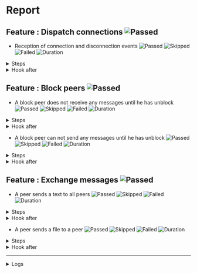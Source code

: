 # Report

## Feature : Dispatch connections ![Passed](https://img.shields.io/badge/Passed-green)

- Reception of connection and disconnection events ![Passed](https://img.shields.io/badge/18-Passed-green) ![Skipped](https://img.shields.io/badge/0-Skipped-yellow) ![Failed](https://img.shields.io/badge/0-Failed-red) ![Duration](https://img.shields.io/badge/3s-518ms-blue)

<details>
<summary>Steps</summary>

  - the following peers are started (line 4) ![Passed](https://img.shields.io/badge/Passed-green) ![Duration](https://img.shields.io/badge/0s-39ms-blue)
  - the peer "P1" connects to "P0" (line 10) ![Passed](https://img.shields.io/badge/Passed-green) ![Duration](https://img.shields.io/badge/0s-9ms-blue)
  - the peer "P0" receives (line 11) ![Passed](https://img.shields.io/badge/Passed-green) ![Duration](https://img.shields.io/badge/0s-1ms-blue)
  - the peer "P1" receives (line 14) ![Passed](https://img.shields.io/badge/Passed-green) ![Duration](https://img.shields.io/badge/0s-1ms-blue)
  - the peer "P2" connects to "P0" (line 17) ![Passed](https://img.shields.io/badge/Passed-green) ![Duration](https://img.shields.io/badge/0s-12ms-blue)
  - the peer "P0" receives (line 18) ![Passed](https://img.shields.io/badge/Passed-green) ![Duration](https://img.shields.io/badge/0s-9ms-blue)
  - the peer "P1" receives (line 21) ![Passed](https://img.shields.io/badge/Passed-green) ![Duration](https://img.shields.io/badge/0s-8ms-blue)
  - the peer "P2" receives (line 24) ![Passed](https://img.shields.io/badge/Passed-green) ![Duration](https://img.shields.io/badge/0s-4ms-blue)
  - the peer "P3" connects to "P0" (line 28) ![Passed](https://img.shields.io/badge/Passed-green) ![Duration](https://img.shields.io/badge/0s-2ms-blue)
  - the peer "P0" receives (line 29) ![Passed](https://img.shields.io/badge/Passed-green) ![Duration](https://img.shields.io/badge/0s-5ms-blue)
  - the peer "P1" receives (line 32) ![Passed](https://img.shields.io/badge/Passed-green) ![Duration](https://img.shields.io/badge/0s-403ms-blue)
  - the peer "P2" receives (line 35) ![Passed](https://img.shields.io/badge/Passed-green) ![Duration](https://img.shields.io/badge/2s-3ms-blue)
  - the peer "P3" receives (line 38) ![Passed](https://img.shields.io/badge/Passed-green) ![Duration](https://img.shields.io/badge/0s-403ms-blue)
  - the peer "P2" disconnects (line 43) ![Passed](https://img.shields.io/badge/Passed-green) ![Duration](https://img.shields.io/badge/0s-3ms-blue)
  - the peer "P0" receives (line 44) ![Passed](https://img.shields.io/badge/Passed-green) ![Duration](https://img.shields.io/badge/0s-1ms-blue)
  - the peer "P1" receives (line 47) ![Passed](https://img.shields.io/badge/Passed-green) ![Duration](https://img.shields.io/badge/0s-3ms-blue)
  - the peer "P3" receives (line 50) ![Passed](https://img.shields.io/badge/Passed-green) ![Duration](https://img.shields.io/badge/0s-602ms-blue)
  - the peer "P2" receives (line 53) ![Passed](https://img.shields.io/badge/Passed-green) ![Duration](https://img.shields.io/badge/0s-2ms-blue)
</details>



<details>
<summary>Hook after</summary>

- ![Passed](https://img.shields.io/badge/Passed-green) ![Duration](https://img.shields.io/badge/0s-402ms-blue)
</details>



## Feature : Block peers ![Passed](https://img.shields.io/badge/Passed-green)

- A block peer does not receive any messages until he has unblock ![Passed](https://img.shields.io/badge/17-Passed-green) ![Skipped](https://img.shields.io/badge/0-Skipped-yellow) ![Failed](https://img.shields.io/badge/0-Failed-red) ![Duration](https://img.shields.io/badge/2s-911ms-blue)

<details>
<summary>Steps</summary>

  - the following peers are started (line 4) ![Passed](https://img.shields.io/badge/Passed-green) ![Duration](https://img.shields.io/badge/0s-37ms-blue)
  - the peer "P1" connects to "P0" (line 9) ![Passed](https://img.shields.io/badge/Passed-green) ![Duration](https://img.shields.io/badge/0s-7ms-blue)
  - the peer "P1" receives (line 10) ![Passed](https://img.shields.io/badge/Passed-green) ![Duration](https://img.shields.io/badge/0s-4ms-blue)
  - the peer "P0" receives (line 13) ![Passed](https://img.shields.io/badge/Passed-green) ![Duration](https://img.shields.io/badge/0s-1ms-blue)
  - the peer "P2" connects to "P0" (line 16) ![Passed](https://img.shields.io/badge/Passed-green) ![Duration](https://img.shields.io/badge/0s-1ms-blue)
  - the peer "P1" receives (line 17) ![Passed](https://img.shields.io/badge/Passed-green) ![Duration](https://img.shields.io/badge/0s-19ms-blue)
  - the peer "P0" receives (line 20) ![Passed](https://img.shields.io/badge/Passed-green) ![Duration](https://img.shields.io/badge/0s-8ms-blue)
  - the peer "P2" receives (line 23) ![Passed](https://img.shields.io/badge/Passed-green) ![Duration](https://img.shields.io/badge/0s-3ms-blue)
  - the peer "P1" blocks the peer "P2" (line 27) ![Passed](https://img.shields.io/badge/Passed-green) ![Duration](https://img.shields.io/badge/0s-3ms-blue)
  - the peer "P2" receives (line 28) ![Passed](https://img.shields.io/badge/Passed-green) ![Duration](https://img.shields.io/badge/0s-5ms-blue)
  - the peer "P1" sends "I am a peer" to "all" (line 31) ![Passed](https://img.shields.io/badge/Passed-green) ![Duration](https://img.shields.io/badge/0s-403ms-blue)
  - the peer "P0" receives (line 32) ![Passed](https://img.shields.io/badge/Passed-green) ![Duration](https://img.shields.io/badge/0s-2ms-blue)
  - the peer "P2" does not receives (line 35) ![Passed](https://img.shields.io/badge/Passed-green) ![Duration](https://img.shields.io/badge/2s-403ms-blue)
  - the peer "P1" unblocks the peer "P2" (line 38) ![Passed](https://img.shields.io/badge/Passed-green) ![Duration](https://img.shields.io/badge/0s-4ms-blue)
  - the peer "P2" receives (line 39) ![Passed](https://img.shields.io/badge/Passed-green) ![Duration](https://img.shields.io/badge/0s-1ms-blue)
  - the peer "P1" sends "Hello" to "all" (line 42) ![Passed](https://img.shields.io/badge/Passed-green) ![Duration](https://img.shields.io/badge/0s-0ms-blue)
  - the peer "P2" receives (line 43) ![Passed](https://img.shields.io/badge/Passed-green) ![Duration](https://img.shields.io/badge/0s-3ms-blue)
</details>



<details>
<summary>Hook after</summary>

- ![Passed](https://img.shields.io/badge/Passed-green) ![Duration](https://img.shields.io/badge/0s-603ms-blue)
</details>


- A block peer can not send any messages until he has unblock ![Passed](https://img.shields.io/badge/17-Passed-green) ![Skipped](https://img.shields.io/badge/0-Skipped-yellow) ![Failed](https://img.shields.io/badge/0-Failed-red) ![Duration](https://img.shields.io/badge/3s-211ms-blue)

<details>
<summary>Steps</summary>

  - the following peers are started (line 48) ![Passed](https://img.shields.io/badge/Passed-green) ![Duration](https://img.shields.io/badge/0s-36ms-blue)
  - the peer "P1" connects to "P0" (line 53) ![Passed](https://img.shields.io/badge/Passed-green) ![Duration](https://img.shields.io/badge/0s-5ms-blue)
  - the peer "P1" receives (line 54) ![Passed](https://img.shields.io/badge/Passed-green) ![Duration](https://img.shields.io/badge/0s-6ms-blue)
  - the peer "P0" receives (line 57) ![Passed](https://img.shields.io/badge/Passed-green) ![Duration](https://img.shields.io/badge/0s-1ms-blue)
  - the peer "P2" connects to "P0" (line 60) ![Passed](https://img.shields.io/badge/Passed-green) ![Duration](https://img.shields.io/badge/0s-12ms-blue)
  - the peer "P1" receives (line 61) ![Passed](https://img.shields.io/badge/Passed-green) ![Duration](https://img.shields.io/badge/0s-8ms-blue)
  - the peer "P0" receives (line 64) ![Passed](https://img.shields.io/badge/Passed-green) ![Duration](https://img.shields.io/badge/0s-8ms-blue)
  - the peer "P2" receives (line 67) ![Passed](https://img.shields.io/badge/Passed-green) ![Duration](https://img.shields.io/badge/0s-4ms-blue)
  - the peer "P2" blocks the peer "P1" (line 71) ![Passed](https://img.shields.io/badge/Passed-green) ![Duration](https://img.shields.io/badge/0s-3ms-blue)
  - the peer "P1" receives (line 72) ![Passed](https://img.shields.io/badge/Passed-green) ![Duration](https://img.shields.io/badge/0s-5ms-blue)
  - the peer "P1" sends "I am a peer" to "all" (line 75) ![Passed](https://img.shields.io/badge/Passed-green) ![Duration](https://img.shields.io/badge/0s-402ms-blue)
  - the peer "P0" receives (line 76) ![Passed](https://img.shields.io/badge/Passed-green) ![Duration](https://img.shields.io/badge/1s-2ms-blue)
  - the peer "P2" does not receives (line 79) ![Passed](https://img.shields.io/badge/Passed-green) ![Duration](https://img.shields.io/badge/1s-403ms-blue)
  - the peer "P2" unblocks the peer "P1" (line 82) ![Passed](https://img.shields.io/badge/Passed-green) ![Duration](https://img.shields.io/badge/0s-3ms-blue)
  - the peer "P1" receives (line 83) ![Passed](https://img.shields.io/badge/Passed-green) ![Duration](https://img.shields.io/badge/0s-1ms-blue)
  - the peer "P1" sends "Hello" to "all" (line 86) ![Passed](https://img.shields.io/badge/Passed-green) ![Duration](https://img.shields.io/badge/0s-3ms-blue)
  - the peer "P2" receives (line 87) ![Passed](https://img.shields.io/badge/Passed-green) ![Duration](https://img.shields.io/badge/0s-301ms-blue)
</details>



<details>
<summary>Hook after</summary>

- ![Passed](https://img.shields.io/badge/Passed-green) ![Duration](https://img.shields.io/badge/0s-302ms-blue)
</details>



## Feature : Exchange messages ![Passed](https://img.shields.io/badge/Passed-green)

- A peer sends a text to all peers ![Passed](https://img.shields.io/badge/13-Passed-green) ![Skipped](https://img.shields.io/badge/0-Skipped-yellow) ![Failed](https://img.shields.io/badge/0-Failed-red) ![Duration](https://img.shields.io/badge/2s-497ms-blue)

<details>
<summary>Steps</summary>

  - the following peers are started (line 4) ![Passed](https://img.shields.io/badge/Passed-green) ![Duration](https://img.shields.io/badge/0s-34ms-blue)
  - the peer "P1" connects to "P0" (line 10) ![Passed](https://img.shields.io/badge/Passed-green) ![Duration](https://img.shields.io/badge/0s-2ms-blue)
  - the peer "P0" receives (line 11) ![Passed](https://img.shields.io/badge/Passed-green) ![Duration](https://img.shields.io/badge/0s-9ms-blue)
  - the peer "P2" connects to "P0" (line 14) ![Passed](https://img.shields.io/badge/Passed-green) ![Duration](https://img.shields.io/badge/0s-1ms-blue)
  - the peer "P0" receives (line 15) ![Passed](https://img.shields.io/badge/Passed-green) ![Duration](https://img.shields.io/badge/0s-1ms-blue)
  - the peer "P3" connects to "P0" (line 18) ![Passed](https://img.shields.io/badge/Passed-green) ![Duration](https://img.shields.io/badge/0s-19ms-blue)
  - the peer "P0" receives (line 19) ![Passed](https://img.shields.io/badge/Passed-green) ![Duration](https://img.shields.io/badge/0s-1ms-blue)
  - the peer "P2" receives (line 22) ![Passed](https://img.shields.io/badge/Passed-green) ![Duration](https://img.shields.io/badge/0s-8ms-blue)
  - the peer "P3" receives (line 27) ![Passed](https://img.shields.io/badge/Passed-green) ![Duration](https://img.shields.io/badge/0s-4ms-blue)
  - the peer "P1" sends "Hello all" to "all" (line 32) ![Passed](https://img.shields.io/badge/Passed-green) ![Duration](https://img.shields.io/badge/0s-2ms-blue)
  - the peer "P0" receives (line 33) ![Passed](https://img.shields.io/badge/Passed-green) ![Duration](https://img.shields.io/badge/0s-5ms-blue)
  - the peer "P2" receives (line 36) ![Passed](https://img.shields.io/badge/Passed-green) ![Duration](https://img.shields.io/badge/0s-402ms-blue)
  - the peer "P3" receives (line 39) ![Passed](https://img.shields.io/badge/Passed-green) ![Duration](https://img.shields.io/badge/2s-3ms-blue)
</details>



<details>
<summary>Hook after</summary>

- ![Passed](https://img.shields.io/badge/Passed-green) ![Duration](https://img.shields.io/badge/0s-403ms-blue)
</details>


- A peer sends a file to a peer ![Passed](https://img.shields.io/badge/11-Passed-green) ![Skipped](https://img.shields.io/badge/0-Skipped-yellow) ![Failed](https://img.shields.io/badge/0-Failed-red) ![Duration](https://img.shields.io/badge/0s-90ms-blue)

<details>
<summary>Steps</summary>

  - the following peers are started (line 44) ![Passed](https://img.shields.io/badge/Passed-green) ![Duration](https://img.shields.io/badge/0s-34ms-blue)
  - the peer "P1" connects to "P0" (line 50) ![Passed](https://img.shields.io/badge/Passed-green) ![Duration](https://img.shields.io/badge/0s-1ms-blue)
  - the peer "P0" receives (line 51) ![Passed](https://img.shields.io/badge/Passed-green) ![Duration](https://img.shields.io/badge/0s-9ms-blue)
  - the peer "P2" connects to "P0" (line 54) ![Passed](https://img.shields.io/badge/Passed-green) ![Duration](https://img.shields.io/badge/0s-1ms-blue)
  - the peer "P0" receives (line 55) ![Passed](https://img.shields.io/badge/Passed-green) ![Duration](https://img.shields.io/badge/0s-1ms-blue)
  - the peer "P3" connects to "P0" (line 58) ![Passed](https://img.shields.io/badge/Passed-green) ![Duration](https://img.shields.io/badge/0s-19ms-blue)
  - the peer "P0" receives (line 59) ![Passed](https://img.shields.io/badge/Passed-green) ![Duration](https://img.shields.io/badge/0s-1ms-blue)
  - the peer "P2" receives (line 62) ![Passed](https://img.shields.io/badge/Passed-green) ![Duration](https://img.shields.io/badge/0s-8ms-blue)
  - the peer "P3" receives (line 67) ![Passed](https://img.shields.io/badge/Passed-green) ![Duration](https://img.shields.io/badge/0s-4ms-blue)
  - the peer "P2" sends "file:/tests/test.txt" to "P1" (line 72) ![Passed](https://img.shields.io/badge/Passed-green) ![Duration](https://img.shields.io/badge/0s-5ms-blue)
  - the peer "P1" receives (line 73) ![Passed](https://img.shields.io/badge/Passed-green) ![Duration](https://img.shields.io/badge/0s-2ms-blue)
</details>



<details>
<summary>Hook after</summary>

- ![Passed](https://img.shields.io/badge/Passed-green) ![Duration](https://img.shields.io/badge/0s-402ms-blue)
</details>


---


<details>
<summary>Logs</summary>

```
  2023-10-09T09:12:58.775168Z  INFO rudp2plib::thread: Peer started on port 9000.
    at src/thread.rs:102

  2023-10-09T09:12:58.776818Z  INFO rudp2plib::thread: Peer started on port 9001.
    at src/thread.rs:102

  2023-10-09T09:12:58.778766Z  INFO rudp2plib::thread: Peer started on port 9002.
    at src/thread.rs:102

  2023-10-09T09:12:58.780374Z  INFO rudp2plib::thread: Peer started on port 9003.
    at src/thread.rs:102

  2023-10-09T09:12:58.782247Z  INFO rudp2plib::thread: Peer started on port 9100.
    at src/thread.rs:102

  2023-10-09T09:12:58.784007Z  INFO rudp2plib::thread: Peer started on port 9101.
    at src/thread.rs:102

  2023-10-09T09:12:58.785735Z  INFO rudp2plib::thread: Peer started on port 9102.
    at src/thread.rs:102

  2023-10-09T09:12:58.787238Z  INFO rudp2plib::thread: Peer started on port 9200.
    at src/thread.rs:102

  2023-10-09T09:12:58.788953Z  INFO rudp2plib::thread: Peer started on port 9201.
    at src/thread.rs:102

  2023-10-09T09:12:58.790243Z  INFO rudp2plib::thread: Peer started on port 9202.
    at src/thread.rs:102

  2023-10-09T09:12:58.792781Z  INFO rudp2plib::thread: Peer started on port 9300.
    at src/thread.rs:102

  2023-10-09T09:12:58.794318Z  INFO rudp2plib::thread: Peer started on port 9301.
    at src/thread.rs:102

  2023-10-09T09:12:58.795676Z  INFO rudp2plib::thread: Peer started on port 9302.
    at src/thread.rs:102

  2023-10-09T09:12:58.797455Z  INFO rudp2plib::thread: Peer started on port 9303.
    at src/thread.rs:102

  2023-10-09T09:12:58.799418Z  INFO rudp2plib::thread: Peer started on port 9400.
    at src/thread.rs:102

  2023-10-09T09:12:58.800915Z  INFO rudp2plib::thread: Peer started on port 9401.
    at src/thread.rs:102

  2023-10-09T09:12:58.802128Z  INFO rudp2plib::thread: Peer started on port 9402.
    at src/thread.rs:102

  2023-10-09T09:12:58.803909Z  INFO rudp2plib::thread: Peer started on port 9403.
    at src/thread.rs:102

  2023-10-09T09:12:58.862450Z  INFO rudp2plib::thread: Peer stopped on port 9400.
    at src/thread.rs:137

  2023-10-09T09:12:58.962925Z  INFO rudp2plib::thread: Peer stopped on port 9401.
    at src/thread.rs:137

  2023-10-09T09:12:59.063199Z  INFO rudp2plib::thread: Peer stopped on port 9402.
    at src/thread.rs:137

  2023-10-09T09:12:59.163259Z  INFO rudp2plib::thread: Peer stopped on port 9403.
    at src/thread.rs:137

  2023-10-09T09:13:01.268885Z  INFO rudp2plib::thread: Peer stopped on port 9303.
    at src/thread.rs:137

  2023-10-09T09:13:01.369247Z  INFO rudp2plib::thread: Peer stopped on port 9300.
    at src/thread.rs:137

  2023-10-09T09:13:01.469443Z  INFO rudp2plib::thread: Peer stopped on port 9301.
    at src/thread.rs:137

  2023-10-09T09:13:01.569602Z  INFO rudp2plib::thread: Peer stopped on port 9302.
    at src/thread.rs:137

  2023-10-09T09:13:01.680311Z  INFO rudp2plib::thread: Peer stopped on port 9100.
    at src/thread.rs:137

  2023-10-09T09:13:01.780698Z  INFO rudp2plib::thread: Peer stopped on port 9101.
    at src/thread.rs:137

  2023-10-09T09:13:01.880881Z  INFO rudp2plib::thread: Peer stopped on port 9102.
    at src/thread.rs:137

  2023-10-09T09:13:01.981685Z  INFO rudp2plib::thread: Peer stopped on port 9202.
    at src/thread.rs:137

  2023-10-09T09:13:02.082066Z  INFO rudp2plib::thread: Peer stopped on port 9201.
    at src/thread.rs:137

  2023-10-09T09:13:02.182284Z  INFO rudp2plib::thread: Peer stopped on port 9200.
    at src/thread.rs:137

  2023-10-09T09:13:02.285505Z  INFO rudp2plib::thread: Peer stopped on port 9003.
    at src/thread.rs:137

  2023-10-09T09:13:02.385947Z  INFO rudp2plib::thread: Peer stopped on port 9000.
    at src/thread.rs:137

  2023-10-09T09:13:02.486160Z  INFO rudp2plib::thread: Peer stopped on port 9002.
    at src/thread.rs:137

  2023-10-09T09:13:02.586290Z  INFO rudp2plib::thread: Peer stopped on port 9001.
    at src/thread.rs:137

  2023-10-09T09:12:58.775168Z  INFO rudp2plib::thread: Peer started on port 9000.
    at src/thread.rs:102

  2023-10-09T09:12:58.776818Z  INFO rudp2plib::thread: Peer started on port 9001.
    at src/thread.rs:102

  2023-10-09T09:12:58.778766Z  INFO rudp2plib::thread: Peer started on port 9002.
    at src/thread.rs:102

  2023-10-09T09:12:58.780374Z  INFO rudp2plib::thread: Peer started on port 9003.
    at src/thread.rs:102

  2023-10-09T09:12:58.782247Z  INFO rudp2plib::thread: Peer started on port 9100.
    at src/thread.rs:102

  2023-10-09T09:12:58.784007Z  INFO rudp2plib::thread: Peer started on port 9101.
    at src/thread.rs:102

  2023-10-09T09:12:58.785735Z  INFO rudp2plib::thread: Peer started on port 9102.
    at src/thread.rs:102

  2023-10-09T09:12:58.787238Z  INFO rudp2plib::thread: Peer started on port 9200.
    at src/thread.rs:102

  2023-10-09T09:12:58.788953Z  INFO rudp2plib::thread: Peer started on port 9201.
    at src/thread.rs:102

  2023-10-09T09:12:58.790243Z  INFO rudp2plib::thread: Peer started on port 9202.
    at src/thread.rs:102

  2023-10-09T09:12:58.792781Z  INFO rudp2plib::thread: Peer started on port 9300.
    at src/thread.rs:102

  2023-10-09T09:12:58.794318Z  INFO rudp2plib::thread: Peer started on port 9301.
    at src/thread.rs:102

  2023-10-09T09:12:58.795676Z  INFO rudp2plib::thread: Peer started on port 9302.
    at src/thread.rs:102

  2023-10-09T09:12:58.797455Z  INFO rudp2plib::thread: Peer started on port 9303.
    at src/thread.rs:102

  2023-10-09T09:12:58.799418Z  INFO rudp2plib::thread: Peer started on port 9400.
    at src/thread.rs:102

  2023-10-09T09:12:58.800915Z  INFO rudp2plib::thread: Peer started on port 9401.
    at src/thread.rs:102

  2023-10-09T09:12:58.802128Z  INFO rudp2plib::thread: Peer started on port 9402.
    at src/thread.rs:102

  2023-10-09T09:12:58.803909Z  INFO rudp2plib::thread: Peer started on port 9403.
    at src/thread.rs:102

  2023-10-09T09:12:58.862450Z  INFO rudp2plib::thread: Peer stopped on port 9400.
    at src/thread.rs:137

  2023-10-09T09:12:58.962925Z  INFO rudp2plib::thread: Peer stopped on port 9401.
    at src/thread.rs:137

  2023-10-09T09:12:59.063199Z  INFO rudp2plib::thread: Peer stopped on port 9402.
    at src/thread.rs:137

  2023-10-09T09:12:59.163259Z  INFO rudp2plib::thread: Peer stopped on port 9403.
    at src/thread.rs:137

  2023-10-09T09:13:01.268885Z  INFO rudp2plib::thread: Peer stopped on port 9303.
    at src/thread.rs:137

  2023-10-09T09:13:01.369247Z  INFO rudp2plib::thread: Peer stopped on port 9300.
    at src/thread.rs:137

  2023-10-09T09:13:01.469443Z  INFO rudp2plib::thread: Peer stopped on port 9301.
    at src/thread.rs:137

  2023-10-09T09:13:01.569602Z  INFO rudp2plib::thread: Peer stopped on port 9302.
    at src/thread.rs:137

  2023-10-09T09:13:01.680311Z  INFO rudp2plib::thread: Peer stopped on port 9100.
    at src/thread.rs:137

  2023-10-09T09:13:01.780698Z  INFO rudp2plib::thread: Peer stopped on port 9101.
    at src/thread.rs:137

  2023-10-09T09:13:01.880881Z  INFO rudp2plib::thread: Peer stopped on port 9102.
    at src/thread.rs:137

  2023-10-09T09:13:01.981685Z  INFO rudp2plib::thread: Peer stopped on port 9202.
    at src/thread.rs:137

  2023-10-09T09:13:02.082066Z  INFO rudp2plib::thread: Peer stopped on port 9201.
    at src/thread.rs:137

  2023-10-09T09:13:02.182284Z  INFO rudp2plib::thread: Peer stopped on port 9200.
    at src/thread.rs:137

  2023-10-09T09:13:02.285505Z  INFO rudp2plib::thread: Peer stopped on port 9003.
    at src/thread.rs:137

  2023-10-09T09:13:02.385947Z  INFO rudp2plib::thread: Peer stopped on port 9000.
    at src/thread.rs:137

  2023-10-09T09:13:02.486160Z  INFO rudp2plib::thread: Peer stopped on port 9002.
    at src/thread.rs:137

  2023-10-09T09:13:02.586290Z  INFO rudp2plib::thread: Peer stopped on port 9001.
    at src/thread.rs:137

  2023-10-09T09:12:58.775168Z  INFO rudp2plib::thread: Peer started on port 9000.
    at src/thread.rs:102

  2023-10-09T09:12:58.776818Z  INFO rudp2plib::thread: Peer started on port 9001.
    at src/thread.rs:102

  2023-10-09T09:12:58.778766Z  INFO rudp2plib::thread: Peer started on port 9002.
    at src/thread.rs:102

  2023-10-09T09:12:58.780374Z  INFO rudp2plib::thread: Peer started on port 9003.
    at src/thread.rs:102

  2023-10-09T09:12:58.782247Z  INFO rudp2plib::thread: Peer started on port 9100.
    at src/thread.rs:102

  2023-10-09T09:12:58.784007Z  INFO rudp2plib::thread: Peer started on port 9101.
    at src/thread.rs:102

  2023-10-09T09:12:58.785735Z  INFO rudp2plib::thread: Peer started on port 9102.
    at src/thread.rs:102

  2023-10-09T09:12:58.787238Z  INFO rudp2plib::thread: Peer started on port 9200.
    at src/thread.rs:102

  2023-10-09T09:12:58.788953Z  INFO rudp2plib::thread: Peer started on port 9201.
    at src/thread.rs:102

  2023-10-09T09:12:58.790243Z  INFO rudp2plib::thread: Peer started on port 9202.
    at src/thread.rs:102

  2023-10-09T09:12:58.792781Z  INFO rudp2plib::thread: Peer started on port 9300.
    at src/thread.rs:102

  2023-10-09T09:12:58.794318Z  INFO rudp2plib::thread: Peer started on port 9301.
    at src/thread.rs:102

  2023-10-09T09:12:58.795676Z  INFO rudp2plib::thread: Peer started on port 9302.
    at src/thread.rs:102

  2023-10-09T09:12:58.797455Z  INFO rudp2plib::thread: Peer started on port 9303.
    at src/thread.rs:102

  2023-10-09T09:12:58.799418Z  INFO rudp2plib::thread: Peer started on port 9400.
    at src/thread.rs:102

  2023-10-09T09:12:58.800915Z  INFO rudp2plib::thread: Peer started on port 9401.
    at src/thread.rs:102

  2023-10-09T09:12:58.802128Z  INFO rudp2plib::thread: Peer started on port 9402.
    at src/thread.rs:102

  2023-10-09T09:12:58.803909Z  INFO rudp2plib::thread: Peer started on port 9403.
    at src/thread.rs:102

  2023-10-09T09:12:58.862450Z  INFO rudp2plib::thread: Peer stopped on port 9400.
    at src/thread.rs:137

  2023-10-09T09:12:58.962925Z  INFO rudp2plib::thread: Peer stopped on port 9401.
    at src/thread.rs:137

  2023-10-09T09:12:59.063199Z  INFO rudp2plib::thread: Peer stopped on port 9402.
    at src/thread.rs:137

  2023-10-09T09:12:59.163259Z  INFO rudp2plib::thread: Peer stopped on port 9403.
    at src/thread.rs:137

  2023-10-09T09:13:01.268885Z  INFO rudp2plib::thread: Peer stopped on port 9303.
    at src/thread.rs:137

  2023-10-09T09:13:01.369247Z  INFO rudp2plib::thread: Peer stopped on port 9300.
    at src/thread.rs:137

  2023-10-09T09:13:01.469443Z  INFO rudp2plib::thread: Peer stopped on port 9301.
    at src/thread.rs:137

  2023-10-09T09:13:01.569602Z  INFO rudp2plib::thread: Peer stopped on port 9302.
    at src/thread.rs:137

  2023-10-09T09:13:01.680311Z  INFO rudp2plib::thread: Peer stopped on port 9100.
    at src/thread.rs:137

  2023-10-09T09:13:01.780698Z  INFO rudp2plib::thread: Peer stopped on port 9101.
    at src/thread.rs:137

  2023-10-09T09:13:01.880881Z  INFO rudp2plib::thread: Peer stopped on port 9102.
    at src/thread.rs:137

  2023-10-09T09:13:01.981685Z  INFO rudp2plib::thread: Peer stopped on port 9202.
    at src/thread.rs:137

  2023-10-09T09:13:02.082066Z  INFO rudp2plib::thread: Peer stopped on port 9201.
    at src/thread.rs:137

  2023-10-09T09:13:02.182284Z  INFO rudp2plib::thread: Peer stopped on port 9200.
    at src/thread.rs:137

  2023-10-09T09:13:02.285505Z  INFO rudp2plib::thread: Peer stopped on port 9003.
    at src/thread.rs:137

  2023-10-09T09:13:02.385947Z  INFO rudp2plib::thread: Peer stopped on port 9000.
    at src/thread.rs:137

  2023-10-09T09:13:02.486160Z  INFO rudp2plib::thread: Peer stopped on port 9002.
    at src/thread.rs:137

  2023-10-09T09:13:02.586290Z  INFO rudp2plib::thread: Peer stopped on port 9001.
    at src/thread.rs:137

  2023-10-09T09:12:58.775168Z  INFO rudp2plib::thread: Peer started on port 9000.
    at src/thread.rs:102

  2023-10-09T09:12:58.776818Z  INFO rudp2plib::thread: Peer started on port 9001.
    at src/thread.rs:102

  2023-10-09T09:12:58.778766Z  INFO rudp2plib::thread: Peer started on port 9002.
    at src/thread.rs:102

  2023-10-09T09:12:58.780374Z  INFO rudp2plib::thread: Peer started on port 9003.
    at src/thread.rs:102

  2023-10-09T09:12:58.782247Z  INFO rudp2plib::thread: Peer started on port 9100.
    at src/thread.rs:102

  2023-10-09T09:12:58.784007Z  INFO rudp2plib::thread: Peer started on port 9101.
    at src/thread.rs:102

  2023-10-09T09:12:58.785735Z  INFO rudp2plib::thread: Peer started on port 9102.
    at src/thread.rs:102

  2023-10-09T09:12:58.787238Z  INFO rudp2plib::thread: Peer started on port 9200.
    at src/thread.rs:102

  2023-10-09T09:12:58.788953Z  INFO rudp2plib::thread: Peer started on port 9201.
    at src/thread.rs:102

  2023-10-09T09:12:58.790243Z  INFO rudp2plib::thread: Peer started on port 9202.
    at src/thread.rs:102

  2023-10-09T09:12:58.792781Z  INFO rudp2plib::thread: Peer started on port 9300.
    at src/thread.rs:102

  2023-10-09T09:12:58.794318Z  INFO rudp2plib::thread: Peer started on port 9301.
    at src/thread.rs:102

  2023-10-09T09:12:58.795676Z  INFO rudp2plib::thread: Peer started on port 9302.
    at src/thread.rs:102

  2023-10-09T09:12:58.797455Z  INFO rudp2plib::thread: Peer started on port 9303.
    at src/thread.rs:102

  2023-10-09T09:12:58.799418Z  INFO rudp2plib::thread: Peer started on port 9400.
    at src/thread.rs:102

  2023-10-09T09:12:58.800915Z  INFO rudp2plib::thread: Peer started on port 9401.
    at src/thread.rs:102

  2023-10-09T09:12:58.802128Z  INFO rudp2plib::thread: Peer started on port 9402.
    at src/thread.rs:102

  2023-10-09T09:12:58.803909Z  INFO rudp2plib::thread: Peer started on port 9403.
    at src/thread.rs:102

  2023-10-09T09:12:58.862450Z  INFO rudp2plib::thread: Peer stopped on port 9400.
    at src/thread.rs:137

  2023-10-09T09:12:58.962925Z  INFO rudp2plib::thread: Peer stopped on port 9401.
    at src/thread.rs:137

  2023-10-09T09:12:59.063199Z  INFO rudp2plib::thread: Peer stopped on port 9402.
    at src/thread.rs:137

  2023-10-09T09:12:59.163259Z  INFO rudp2plib::thread: Peer stopped on port 9403.
    at src/thread.rs:137

  2023-10-09T09:13:01.268885Z  INFO rudp2plib::thread: Peer stopped on port 9303.
    at src/thread.rs:137

  2023-10-09T09:13:01.369247Z  INFO rudp2plib::thread: Peer stopped on port 9300.
    at src/thread.rs:137

  2023-10-09T09:13:01.469443Z  INFO rudp2plib::thread: Peer stopped on port 9301.
    at src/thread.rs:137

  2023-10-09T09:13:01.569602Z  INFO rudp2plib::thread: Peer stopped on port 9302.
    at src/thread.rs:137

  2023-10-09T09:12:58.775168Z  INFO rudp2plib::thread: Peer started on port 9000.
    at src/thread.rs:102

  2023-10-09T09:12:58.776818Z  INFO rudp2plib::thread: Peer started on port 9001.
    at src/thread.rs:102

  2023-10-09T09:12:58.778766Z  INFO rudp2plib::thread: Peer started on port 9002.
    at src/thread.rs:102

  2023-10-09T09:12:58.780374Z  INFO rudp2plib::thread: Peer started on port 9003.
    at src/thread.rs:102

  2023-10-09T09:12:58.782247Z  INFO rudp2plib::thread: Peer started on port 9100.
    at src/thread.rs:102

  2023-10-09T09:12:58.784007Z  INFO rudp2plib::thread: Peer started on port 9101.
    at src/thread.rs:102

  2023-10-09T09:12:58.785735Z  INFO rudp2plib::thread: Peer started on port 9102.
    at src/thread.rs:102

  2023-10-09T09:12:58.787238Z  INFO rudp2plib::thread: Peer started on port 9200.
    at src/thread.rs:102

  2023-10-09T09:12:58.788953Z  INFO rudp2plib::thread: Peer started on port 9201.
    at src/thread.rs:102

  2023-10-09T09:12:58.790243Z  INFO rudp2plib::thread: Peer started on port 9202.
    at src/thread.rs:102

  2023-10-09T09:12:58.792781Z  INFO rudp2plib::thread: Peer started on port 9300.
    at src/thread.rs:102

  2023-10-09T09:12:58.794318Z  INFO rudp2plib::thread: Peer started on port 9301.
    at src/thread.rs:102

  2023-10-09T09:12:58.795676Z  INFO rudp2plib::thread: Peer started on port 9302.
    at src/thread.rs:102

  2023-10-09T09:12:58.797455Z  INFO rudp2plib::thread: Peer started on port 9303.
    at src/thread.rs:102

  2023-10-09T09:12:58.799418Z  INFO rudp2plib::thread: Peer started on port 9400.
    at src/thread.rs:102

  2023-10-09T09:12:58.800915Z  INFO rudp2plib::thread: Peer started on port 9401.
    at src/thread.rs:102

  2023-10-09T09:12:58.802128Z  INFO rudp2plib::thread: Peer started on port 9402.
    at src/thread.rs:102

  2023-10-09T09:12:58.803909Z  INFO rudp2plib::thread: Peer started on port 9403.
    at src/thread.rs:102

  2023-10-09T09:12:58.862450Z  INFO rudp2plib::thread: Peer stopped on port 9400.
    at src/thread.rs:137

  2023-10-09T09:12:58.962925Z  INFO rudp2plib::thread: Peer stopped on port 9401.
    at src/thread.rs:137

  2023-10-09T09:12:59.063199Z  INFO rudp2plib::thread: Peer stopped on port 9402.
    at src/thread.rs:137

  2023-10-09T09:12:59.163259Z  INFO rudp2plib::thread: Peer stopped on port 9403.
    at src/thread.rs:137


```
</details>

